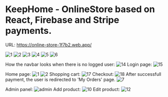 # KeepHome - OnlineStore based on React, Firebase and Stripe payments.
URL: https://online-store-1f7b2.web.app/


![1](https://user-images.githubusercontent.com/26245125/113571333-e3cd4d00-961e-11eb-9e50-c3c4160e65fc.JPG)
![2](https://user-images.githubusercontent.com/26245125/113571337-e465e380-961e-11eb-9d38-2bc670081040.JPG)
![3](https://user-images.githubusercontent.com/26245125/113571338-e4fe7a00-961e-11eb-9df9-776e7c9ea3c3.JPG)
![4](https://user-images.githubusercontent.com/26245125/113571339-e4fe7a00-961e-11eb-91c4-1625193d6c5b.JPG)
![5](https://user-images.githubusercontent.com/26245125/113571340-e5971080-961e-11eb-9071-38aaeba1e55c.JPG)
![6](https://user-images.githubusercontent.com/26245125/113571341-e5971080-961e-11eb-9303-74db846d1705.JPG)



How the navbar looks when there is no logged user:
![14](https://user-images.githubusercontent.com/26245125/113570062-3c4f1b00-961c-11eb-972a-37eff6d288b1.JPG)
Login page:
![15](https://user-images.githubusercontent.com/26245125/113570081-46711980-961c-11eb-8a8a-8e98314e1932.JPG)


Home page:
![1](https://user-images.githubusercontent.com/26245125/113569275-e0d05d80-961a-11eb-986c-e97fd7567a61.JPG)
![2](https://user-images.githubusercontent.com/26245125/113569280-e2018a80-961a-11eb-945b-837d80ea4c9d.JPG)
Shopping cart:
![17](https://user-images.githubusercontent.com/26245125/113570224-9819a400-961c-11eb-88cd-b37438f710ef.JPG)
Checkout:
![18](https://user-images.githubusercontent.com/26245125/113570227-99e36780-961c-11eb-92b8-1b91e9cff591.JPG)
After successfull payment, the user is redirected to 'My Orders' page.
![7](https://user-images.githubusercontent.com/26245125/113569555-63f1b380-961b-11eb-96b8-decd60db08a9.JPG)


Admin panel:
![admin](https://user-images.githubusercontent.com/26245125/113569422-2b51da00-961b-11eb-9d83-38db6fe6b937.JPG)
Add product:
![10](https://user-images.githubusercontent.com/26245125/113570254-aa93dd80-961c-11eb-8788-dbaa5db91fd0.JPG)
Edit product:
![12](https://user-images.githubusercontent.com/26245125/113570255-ab2c7400-961c-11eb-8fc2-b43cd43b764d.JPG)


